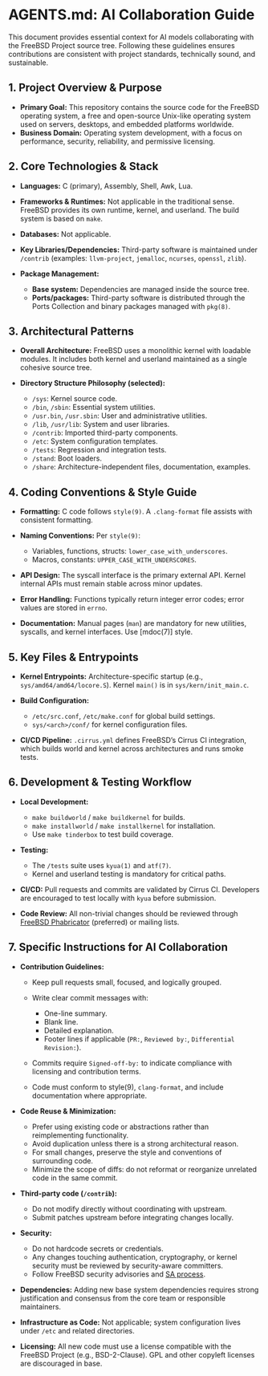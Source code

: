 # AGENTS.md: AI Collaboration Guide

This document provides essential context for AI models collaborating with the FreeBSD Project source tree. Following these guidelines ensures contributions are consistent with project standards, technically sound, and sustainable.

## 1. Project Overview & Purpose

* **Primary Goal:** This repository contains the source code for the FreeBSD operating system, a free and open-source Unix-like operating system used on servers, desktops, and embedded platforms worldwide.
* **Business Domain:** Operating system development, with a focus on performance, security, reliability, and permissive licensing.

## 2. Core Technologies & Stack

* **Languages:** C (primary), Assembly, Shell, Awk, Lua.
* **Frameworks & Runtimes:** Not applicable in the traditional sense. FreeBSD provides its own runtime, kernel, and userland. The build system is based on `make`.
* **Databases:** Not applicable.
* **Key Libraries/Dependencies:** Third-party software is maintained under `/contrib` (examples: `llvm-project`, `jemalloc`, `ncurses`, `openssl`, `zlib`).
* **Package Management:**

  * **Base system:** Dependencies are managed inside the source tree.
  * **Ports/packages:** Third-party software is distributed through the Ports Collection and binary packages managed with `pkg(8)`.

## 3. Architectural Patterns

* **Overall Architecture:** FreeBSD uses a monolithic kernel with loadable modules. It includes both kernel and userland maintained as a single cohesive source tree.
* **Directory Structure Philosophy (selected):**

  * `/sys`: Kernel source code.
  * `/bin`, `/sbin`: Essential system utilities.
  * `/usr.bin`, `/usr.sbin`: User and administrative utilities.
  * `/lib`, `/usr/lib`: System and user libraries.
  * `/contrib`: Imported third-party components.
  * `/etc`: System configuration templates.
  * `/tests`: Regression and integration tests.
  * `/stand`: Boot loaders.
  * `/share`: Architecture-independent files, documentation, examples.

## 4. Coding Conventions & Style Guide

* **Formatting:** C code follows `style(9)`. A `.clang-format` file assists with consistent formatting.
* **Naming Conventions:** Per `style(9)`:

  * Variables, functions, structs: `lower_case_with_underscores`.
  * Macros, constants: `UPPER_CASE_WITH_UNDERSCORES`.
* **API Design:** The syscall interface is the primary external API. Kernel internal APIs must remain stable across minor updates.
* **Error Handling:** Functions typically return integer error codes; error values are stored in `errno`.
* **Documentation:** Manual pages (`man`) are mandatory for new utilities, syscalls, and kernel interfaces. Use [mdoc(7)] style.

## 5. Key Files & Entrypoints

* **Kernel Entrypoints:** Architecture-specific startup (e.g., `sys/amd64/amd64/locore.S`). Kernel `main()` is in `sys/kern/init_main.c`.
* **Build Configuration:**

  * `/etc/src.conf`, `/etc/make.conf` for global build settings.
  * `sys/<arch>/conf/` for kernel configuration files.
* **CI/CD Pipeline:** `.cirrus.yml` defines FreeBSD’s Cirrus CI integration, which builds world and kernel across architectures and runs smoke tests.

## 6. Development & Testing Workflow

* **Local Development:**

  * `make buildworld` / `make buildkernel` for builds.
  * `make installworld` / `make installkernel` for installation.
  * Use `make tinderbox` to test build coverage.
* **Testing:**

  * The `/tests` suite uses `kyua(1)` and `atf(7)`.
  * Kernel and userland testing is mandatory for critical paths.
* **CI/CD:** Pull requests and commits are validated by Cirrus CI. Developers are encouraged to test locally with `kyua` before submission.
* **Code Review:** All non-trivial changes should be reviewed through [FreeBSD Phabricator](https://reviews.freebsd.org/) (preferred) or mailing lists.

## 7. Specific Instructions for AI Collaboration

* **Contribution Guidelines:**

  * Keep pull requests small, focused, and logically grouped.
  * Write clear commit messages with:

    * One-line summary.
    * Blank line.
    * Detailed explanation.
    * Footer lines if applicable (`PR:`, `Reviewed by:`, `Differential Revision:`).
  * Commits require `Signed-off-by:` to indicate compliance with licensing and contribution terms.
  * Code must conform to style(9), `clang-format`, and include documentation where appropriate.

* **Code Reuse & Minimization:**

  * Prefer using existing code or abstractions rather than reimplementing functionality.
  * Avoid duplication unless there is a strong architectural reason.
  * For small changes, preserve the style and conventions of surrounding code.
  * Minimize the scope of diffs: do not reformat or reorganize unrelated code in the same commit.

* **Third-party code (`/contrib`):**

  * Do not modify directly without coordinating with upstream.
  * Submit patches upstream before integrating changes locally.
* **Security:**

  * Do not hardcode secrets or credentials.
  * Any changes touching authentication, cryptography, or kernel security must be reviewed by security-aware committers.
  * Follow FreeBSD security advisories and [SA process](https://www.freebsd.org/security/).
* **Dependencies:** Adding new base system dependencies requires strong justification and consensus from the core team or responsible maintainers.
* **Infrastructure as Code:** Not applicable; system configuration lives under `/etc` and related directories.
* **Licensing:** All new code must use a license compatible with the FreeBSD Project (e.g., BSD-2-Clause). GPL and other copyleft licenses are discouraged in base.


